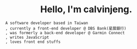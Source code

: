 <h1 align="center">Hello, I'm calvinjeng.</h1>

```
A software developer based in Taiwan
, currently a front-end developer @ DBS Bank(星展銀行)
, was formerly a back-end developer @ Garmin Connect
, writes JavaScript
, loves front end stuffs
```

